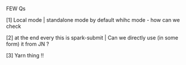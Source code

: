 FEW Qs

[1] Local mode | standalone mode
by default whihc mode - how can we check

[2] at the end every this is spark-submit | Can we directly use (in some form) it from JN ?


[3] Yarn thing !!
